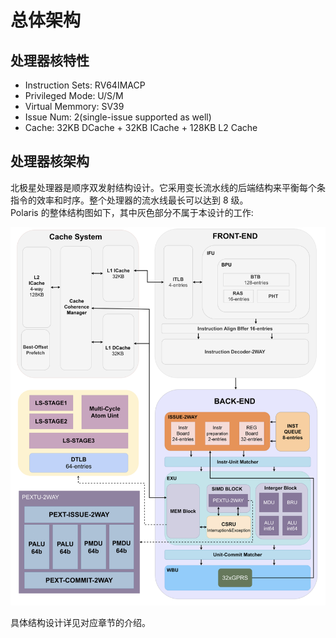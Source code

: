 # 总体架构
## 处理器核特性
- Instruction Sets: RV64IMACP
- Privileged Mode: U/S/M
- Virtual Memmory: SV39
- Issue Num: 2(single-issue supported as well)
- Cache: 32KB DCache + 32KB ICache + 128KB L2 Cache

## 处理器核架构
北极星处理器是顺序双发射结构设计。它采用变长流水线的后端结构来平衡每个条指令的效率和时序。整个处理器的流水线最长可以达到 8 级。<br />Polaris 的整体结构图如下，其中灰色部分不属于本设计的工作:

![image.png](https://github.com/CallWoa/OpenBPU2-doc/blob/master/image/arch.png?raw=true)

具体结构设计详见对应章节的介绍。

